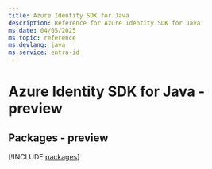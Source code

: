 ```yaml
---
title: Azure Identity SDK for Java
description: Reference for Azure Identity SDK for Java
ms.date: 04/05/2025
ms.topic: reference
ms.devlang: java
ms.service: entra-id
---
```

# Azure Identity SDK for Java - preview
## Packages - preview
[!INCLUDE [packages](identity-index.md)]